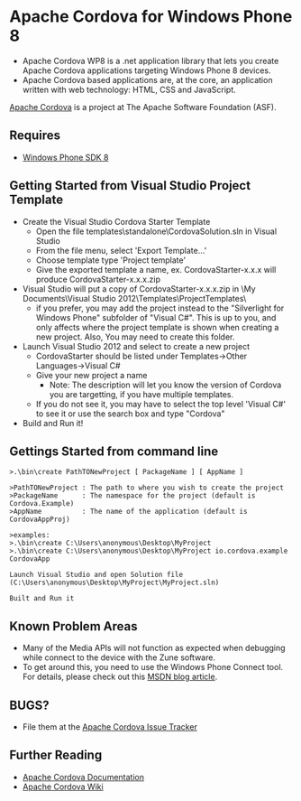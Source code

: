 <!--
#
# Licensed to the Apache Software Foundation (ASF) under one
# or more contributor license agreements.  See the NOTICE file
# distributed with this work for additional information
# regarding copyright ownership.  The ASF licenses this file
# to you under the Apache License, Version 2.0 (the
# "License"); you may not use this file except in compliance
# with the License.  You may obtain a copy of the License at
# 
# http://www.apache.org/licenses/LICENSE-2.0
# 
# Unless required by applicable law or agreed to in writing,
# software distributed under the License is distributed on an
# "AS IS" BASIS, WITHOUT WARRANTIES OR CONDITIONS OF ANY
#  KIND, either express or implied.  See the License for the
# specific language governing permissions and limitations
# under the License.
#
-->
Apache Cordova for Windows Phone 8
===

- Apache Cordova WP8 is a .net application library that lets you create Apache Cordova applications targeting Windows Phone 8 devices.
- Apache Cordova based applications are, at the core, an application written with web technology: HTML, CSS and JavaScript.

[Apache Cordova][] is a project at The Apache Software Foundation (ASF).

Requires
---

- [Windows Phone SDK 8][]


Getting Started from Visual Studio Project Template
---

- Create the Visual Studio Cordova Starter Template
    - Open the file templates\standalone\CordovaSolution.sln in Visual Studio
    - From the file menu, select 'Export Template...' 
    - Choose template type 'Project template'
    - Give the exported template a name, ex. CordovaStarter-x.x.x will produce CordovaStarter-x.x.x.zip
- Visual Studio will put a copy of CordovaStarter-x.x.x.zip in \My Documents\Visual Studio 2012\Templates\ProjectTemplates\
    - if you prefer, you may add the project instead to the "Silverlight for Windows Phone" subfolder of "Visual C#".  This is up to you, and only affects where the project template is shown when creating a new project. Also, You may need to create this folder.
- Launch Visual Studio 2012 and select to create a new project
    - CordovaStarter should be listed under Templates->Other Languages->Visual C#
    - Give your new project a name
        - Note: The description will let you know the version of Cordova you are targetting, if you have multiple templates.
    - If you do not see it, you may have to select the top level 'Visual C#' to see it or use the search box and type "Cordova"
- Build and Run it!


Gettings Started from command line
---

    >.\bin\create PathTONewProject [ PackageName ] [ AppName ]

    >PathTONewProject : The path to where you wish to create the project
    >PackageName      : The namespace for the project (default is Cordova.Example)
    >AppName          : The name of the application (default is CordovaAppProj)

    >examples:
    >.\bin\create C:\Users\anonymous\Desktop\MyProject
    >.\bin\create C:\Users\anonymous\Desktop\MyProject io.cordova.example CordovaApp

    Launch Visual Studio and open Solution file (C:\Users\anonymous\Desktop\MyProject\MyProject.sln)

    Built and Run it



Known Problem Areas
---

- Many of the Media APIs will not function as expected when debugging while connect to the device with the Zune software.
- To get around this, you need to use the Windows Phone Connect tool. For details, please check out this [MSDN blog article][Tips for debugging WP7 media apps with WPConnect].


BUGS?
-----

- File them at the [Apache Cordova Issue Tracker][]


Further Reading
---

- [Apache Cordova Documentation][]
- [Apache Cordova Wiki][]


[Windows Phone SDK 8]: http://www.microsoft.com/en-us/download/details.aspx?id=35471 "Download Windows Phone SDK 8"
[Tips for debugging WP7 media apps with WPConnect]: http://blogs.msdn.com/b/jaimer/archive/2010/11/03/tips-for-debugging-wp7-media-apps-with-wpconnect.aspx "Tips for debugging WP7 media apps with WPConnect"

[Apache Cordova]: http://cordova.io "Apache Cordova"
[Apache Cordova Issue Tracker]: https://issues.apache.org/jira/browse/CB "Apache Cordova Issue Tracker"
[Apache Cordova Documentation]: http://cordova.io/docs "Apache Cordova Documentation"
[Apache Cordova Wiki]: http://wiki.apache.org/cordova "Apache Cordova Wiki"


